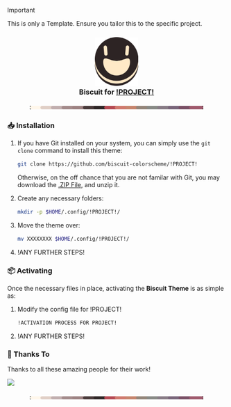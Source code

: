 
> [!IMPORTANT]  
> This is only a Template. Ensure you tailor this to the specific project.

<h3 align="center">
  <img src="https://raw.githubusercontent.com/Biscuit-Colorscheme/.github/main/assets/icon-dark-nobg.png" width="100"/><br/>
  Biscuit for <a href="!LINK-TO-PROJECT!">!PROJECT!</a>
</h3>

<p align="center">
  <img src="https://raw.githubusercontent.com/Biscuit-Colorscheme/.github/main/assets/color-cycle-light.png" alt="Biscuit palette" width="400" />
</p>

<!-- 
Insert Screenshot if Applicable 
---------------------------------
<p align="center">
  <img src="assets/screenshot.png"/>
</p>
---------------------------------
-->
### 📥 Installation
1. If you have Git installed on your system, you can simply use the `git clone` command to install this theme:
   ```bash
   git clone https://github.com/biscuit-colorscheme/!PROJECT!
   ```
   
   Otherwise, on the off chance that you are not familar with Git, you may download the [.ZIP File](https://github.com/biscuit-theme/!PROJECT!/archive/master.zip), and unzip it.

2. Create any necessary folders:
   ```bash
   mkdir -p $HOME/.config/!PROJECT!/
   ```

3. Move the theme over:
   ```bash
   mv XXXXXXXX $HOME/.config/!PROJECT!/
   ```
4. !ANY FURTHER STEPS!
### 📦 Activating
Once the necessary files in place, activating the **Biscuit Theme** is as simple as:
1. Modify the config file for !PROJECT!
   ```bash
   !ACTIVATION PROCESS FOR PROJECT!
   ```
2. !ANY FURTHER STEPS!

### 💝 Thanks To
Thanks to all these amazing people for their work!
<!-- This does not render until you use the correct project name-->
<a href="https://github.com/biscuit-colorscheme/!PROJECT!/graphs/contributors">
<img src="https://contrib.rocks/image?repo=biscuit-colorscheme/!PROJECT!" />
</a>

<p align="center">
  <img src="https://raw.githubusercontent.com/Biscuit-Colorscheme/.github/main/assets/color-cycle-light.png" alt="Biscuit palette" width="400" />
</p>
